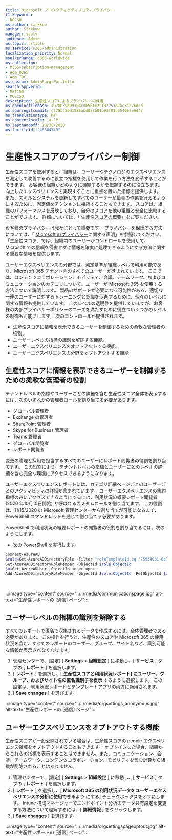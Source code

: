 ```yaml
---
title: Microsoft プロダクティビティスコア-プライバシー
f1.keywords:
- NOCSH
ms.author: sirkkuw
author: Sirkkuw
manager: scotv
audience: Admin
ms.topic: article
ms.service: o365-administration
localization_priority: Normal
monikerRange: o365-worldwide
ms.collection:
- M365-subscription-management
- Adm_O365
- Adm_TOC
ms.custom: AdminSurgePortfolio
search.appverid:
- MET150
- MOE150
description: 生産性スコアによるプライバシーの保護
ms.openlocfilehash: 4978039d99704c0658fe22f3725167ac31276dcd
ms.sourcegitcommit: d578b28ed1886abd083b01b93f01b354067e6d47
ms.translationtype: MT
ms.contentlocale: ja-JP
ms.lasthandoff: 10/30/2020
ms.locfileid: "48804749"
---
```

# <a name="privacy-controls-for-productivity-score"></a>生産性スコアのプライバシー制御

生産性スコアを使用すると、組織は、ユーザーやテクノロジのエクスペリエンスを測定して改善するのに役立つ指標を使用して作業を行う方法を変革することができます。 お客様の組織がどのように機能するかを把握するのに役立ちます。向上したエクスペリエンスを実現することに重点を置いた指標を提供します。  また、スキルとシステムを更新してすべてのユーザーが最善の作業を行えるようにするために、測定値をアクションに接続することもできます。 スコアは、組織のパフォーマンスを反映しており、自分のスコアを他の組織と安全に比較することができます。  詳細については、「 [生産性スコアの概要」](productivity-score.md)をご覧ください。

お客様のプライバシーは我々にとって重要です。 プライバシーを保護する方法については、「 [Microsoft のプライバシー](https://privacy.microsoft.com/privacystatement)に関する声明」を参照してください。 「生産性スコア」では、組織内のユーザーがコントロールを使用して、Microsoft での信頼を侵害せずに情報を確実に処理できるようにする方法に関する重要な情報を提供します。

ユーザーエクスペリエンスの分野では、測定基準が組織レベルで利用可能であり、Microsoft 365 テナント内のすべてのユーザーが含まれています。 ここでは、コンテンツコラボレーション、モビリティ、会議、チームワーク、およびコミュニケーションのカテゴリについて、ユーザーが Microsoft 365 を使用する方法について説明します。 製品のサポートが必要になる可能性がある、適切な一連のユーザーに対するトレーニングと認識を促進するために、個々のレベルに関する情報も提供しています。 このレベルの透明性を提供していますが、お客様の内部プライバシーポリシーのニーズを満たすために役立ついくつかのレベルの制御も可能にします。
次のコントロールが提供されます。

- 生産性スコアに情報を表示できるユーザーを制御するための柔軟な管理者の役割。
- ユーザーレベルの指標の識別を解除する機能。
- ユーザーエクスペリエンスをオプトアウトする機能。
- ユーザーエクスペリエンスの分野をオプトアウトする機能

## <a name="flexible-admin-roles-to-control-who-can-see-the-information-in-productivity-score"></a>生産性スコアに情報を表示できるユーザーを制御するための柔軟な管理者の役割

テナントレベルの指標やユーザーごとの詳細を含む生産性スコア全体を表示するには、次のいずれかの管理者ロールを割り当てる必要があります。

- グローバル管理者
- Exchange の管理者
- SharePoint 管理者
- Skype for Business 管理者
- Teams 管理者
- グローバル閲覧者
- レポート閲覧者

変更の管理と採用を担当するすべてのユーザーにレポート閲覧者の役割を割り当てます。 この役割により、テナントレベルの指標とユーザーごとのレベルの詳細を含む完全な環境にアクセスできるようになります。

ユーザーエクスペリエンスレポートには、カテゴリ詳細ページごとのユーザーごとのアクティビティの詳細が含まれています。 ユーザーエクスペリエンスの集約指標のみにアクセスできるようにするには、利用状況の概要レポート閲覧者 (2020 年10月10日開始) と呼ばれるカスタムロールを割り当てます。 この役割は、11/15/2020 の Microsoft 管理センターから割り当てが可能になるまで、PowerShell コマンドレットを通じて割り当てる必要があります。

PowerShell で利用状況の概要レポートの閲覧者の役割を割り当てるには、次のようにします。

- 次の PowerShell を実行します。

```powershell
Connect-AzureAD
$role=Get-AzureADDirectoryRole -Filter "roleTemplateId eq '75934031-6c7e-415a-99d7-48dbd49e875e'"
Get-AzureADDirectoryRoleMember -ObjectId $role.ObjectId
$u=Get-AzureADUser -ObjectId <user upn>
Add-AzureADDirectoryRoleMember -ObjectId $role.ObjectId -RefObjectId $u.ObjectId
```

</br>

:::image type="content" source="../../media/communicationspage.jpg" alt-text="生産性レポートの [通信] ページ":::

## <a name="de-identification-of-user-level-metrics"></a>ユーザーレベルの指標の識別を解除する

すべてのレポートで匿名で収集されるデータを作成するには、全体管理者である必要があります。 この操作を行うと、生産性のスコアや Microsoft 365 の使用状況を含む、すべてのレポートのユーザー、グループ、サイト名など、識別可能な情報が表示されなくなります。

1. 管理センターで、[設定] [ **Settings**   >   **組織設定** ] に移動し、[ **サービス** ] タブの [ **レポート** ] を選択します。
2. [  **レポート** ] を選択し、[  **生産性スコアと利用状況レポート] にユーザー、グループ、およびサイト名の匿名識別子を表示** するように選択します。 この設定は、利用状況レポートとテンプレートアプリの両方に適用されます。
3. [  **Save changes** ] を選びます。

:::image type="content" source="../../media/orgsettings_anonymous.jpg" alt-text="生産性レポートの [通信] ページ":::

## <a name="capability-to-opt-out-of-people-experiences"></a>ユーザーエクスペリエンスをオプトアウトする機能

生産性スコアが一般公開されている場合は、生産性スコアの people エクスペリエンス領域をオプトアウトすることもできます。 オプトインした場合、組織からこれらの指標を表示することはできません。また、コミュニケーション、会議、チームワーク、コンテンツコラボレーション、モビリティを含む計算から組織が削除されることはありません。

1. 管理センターで、[設定] [ **Settings**   >   **組織設定** ] に移動し、[ **サービス** ] タブの [ **レポート** ] を選択します。
2. [  **レポート** ] を選択し、[  **Microsoft 365 の利用状況データをユーザーエクスペリエンスの分析に使用できるよう** にする] チェックボックスをオフにします。 Intune 構成マネージャーでエンドポイント分析のデータ共有設定を変更する方法について理解するには、[ **詳細情報** ] をクリックします。
3. [  **Save changes** ] を選びます。

:::image type="content" source="../../media/orgsettingspageoptout.jpg" alt-text="生産性レポートの [通信] ページ":::